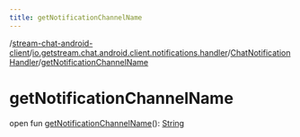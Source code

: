 ```yaml
---
title: getNotificationChannelName
---
```

/[stream-chat-android-client](../../index.md)/[io.getstream.chat.android.client.notifications.handler](../index.md)/[ChatNotificationHandler](index.md)/[getNotificationChannelName](getNotificationChannelName.md)  
  
  
  
# getNotificationChannelName  
open fun [getNotificationChannelName](getNotificationChannelName.md)(): [String](https://kotlinlang.org/api/latest/jvm/stdlib/kotlin/-string/index.html)
